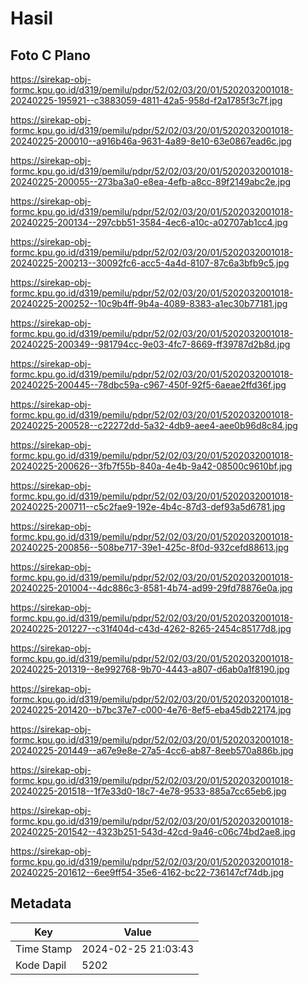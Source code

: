 # Hasil

## Foto C Plano

https://sirekap-obj-formc.kpu.go.id/d319/pemilu/pdpr/52/02/03/20/01/5202032001018-20240225-195921--c3883059-4811-42a5-958d-f2a1785f3c7f.jpg

https://sirekap-obj-formc.kpu.go.id/d319/pemilu/pdpr/52/02/03/20/01/5202032001018-20240225-200010--a916b46a-9631-4a89-8e10-63e0867ead6c.jpg

https://sirekap-obj-formc.kpu.go.id/d319/pemilu/pdpr/52/02/03/20/01/5202032001018-20240225-200055--273ba3a0-e8ea-4efb-a8cc-89f2149abc2e.jpg

https://sirekap-obj-formc.kpu.go.id/d319/pemilu/pdpr/52/02/03/20/01/5202032001018-20240225-200134--297cbb51-3584-4ec6-a10c-a02707ab1cc4.jpg

https://sirekap-obj-formc.kpu.go.id/d319/pemilu/pdpr/52/02/03/20/01/5202032001018-20240225-200213--30092fc6-acc5-4a4d-8107-87c6a3bfb9c5.jpg

https://sirekap-obj-formc.kpu.go.id/d319/pemilu/pdpr/52/02/03/20/01/5202032001018-20240225-200252--10c9b4ff-9b4a-4089-8383-a1ec30b77181.jpg

https://sirekap-obj-formc.kpu.go.id/d319/pemilu/pdpr/52/02/03/20/01/5202032001018-20240225-200349--981794cc-9e03-4fc7-8669-ff39787d2b8d.jpg

https://sirekap-obj-formc.kpu.go.id/d319/pemilu/pdpr/52/02/03/20/01/5202032001018-20240225-200445--78dbc59a-c967-450f-92f5-6aeae2ffd36f.jpg

https://sirekap-obj-formc.kpu.go.id/d319/pemilu/pdpr/52/02/03/20/01/5202032001018-20240225-200528--c22272dd-5a32-4db9-aee4-aee0b96d8c84.jpg

https://sirekap-obj-formc.kpu.go.id/d319/pemilu/pdpr/52/02/03/20/01/5202032001018-20240225-200626--3fb7f55b-840a-4e4b-9a42-08500c9610bf.jpg

https://sirekap-obj-formc.kpu.go.id/d319/pemilu/pdpr/52/02/03/20/01/5202032001018-20240225-200711--c5c2fae9-192e-4b4c-87d3-def93a5d6781.jpg

https://sirekap-obj-formc.kpu.go.id/d319/pemilu/pdpr/52/02/03/20/01/5202032001018-20240225-200856--508be717-39e1-425c-8f0d-932cefd88613.jpg

https://sirekap-obj-formc.kpu.go.id/d319/pemilu/pdpr/52/02/03/20/01/5202032001018-20240225-201004--4dc886c3-8581-4b74-ad99-29fd78876e0a.jpg

https://sirekap-obj-formc.kpu.go.id/d319/pemilu/pdpr/52/02/03/20/01/5202032001018-20240225-201227--c31f404d-c43d-4262-8265-2454c85177d8.jpg

https://sirekap-obj-formc.kpu.go.id/d319/pemilu/pdpr/52/02/03/20/01/5202032001018-20240225-201319--8e992768-9b70-4443-a807-d6ab0a1f8190.jpg

https://sirekap-obj-formc.kpu.go.id/d319/pemilu/pdpr/52/02/03/20/01/5202032001018-20240225-201420--b7bc37e7-c000-4e76-8ef5-eba45db22174.jpg

https://sirekap-obj-formc.kpu.go.id/d319/pemilu/pdpr/52/02/03/20/01/5202032001018-20240225-201449--a67e9e8e-27a5-4cc6-ab87-8eeb570a886b.jpg

https://sirekap-obj-formc.kpu.go.id/d319/pemilu/pdpr/52/02/03/20/01/5202032001018-20240225-201518--1f7e33d0-18c7-4e78-9533-885a7cc65eb6.jpg

https://sirekap-obj-formc.kpu.go.id/d319/pemilu/pdpr/52/02/03/20/01/5202032001018-20240225-201542--4323b251-543d-42cd-9a46-c06c74bd2ae8.jpg

https://sirekap-obj-formc.kpu.go.id/d319/pemilu/pdpr/52/02/03/20/01/5202032001018-20240225-201612--6ee9ff54-35e6-4162-bc22-736147cf74db.jpg


## Metadata

| Key        | Value               |
| ---------- | ------------------- |
| Time Stamp | 2024-02-25 21:03:43 |
| Kode Dapil | 5202                |



